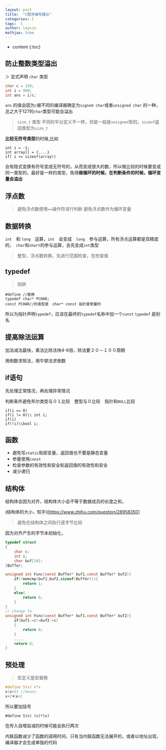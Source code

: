 ```yaml
---
layout: post
title:  "C程序编写建议"
categories: C
tags:  C
author: loyxin
mathjax: true
---
```


* content
{:toc}

## 防止整数类型溢出

＞ 显式声明 `char` 类型

```c
char c = 150;
int i = 900;
int ans = i/c;
```
`ans` 的值会因为`c`被不同的编译器确定为`signed char`或者`unsigned char` 的一种，总之大于127的`char`类型可能会溢出

> `size_t` 类型
不同的平台定义不一样，但是一般是`unsigned`型的，`sizeof`返回类型为`size_t`

**比较无符号类型**的时候,比如

```
int i = -1;
int array[] = {....}
if( i <= sizeof(array))
```

会有隐式变换有符号变成无符号的，从而变成很大的数，所以做比较的时候要变成同一类型的，最好是一样的类型，免得**做循环的时候，在判断条件的时候，循环变量会溢出**

## 浮点数
> 避免浮点数使用`==`操作符进行判断
> 避免浮点数作为循环变量

## 数据转换
`int`　和 `long`　运算，`int`　会变成　`long`　参与运算，所有浮点运算都是双精度的，　`char`和`short`的参与运算，会先变成`int`类型
> 整型，浮点数转换，先进行范围检查，在检查值

## typedef

> 陷阱

```
#define //替换
typedef char* PCHAR;
const PCHAR//的类型是　char* const 指针是常量的
```

所以为指针声明`typedef`，应该在最终的`typedef`名称中加一个`const`
`typedef` 是别名

## 提高除法运算
加法减法最快，乘法比除法快4-6倍，除法要２０－１００周期

用倒数求除法，用牛顿法求倒数

## if语句

先处理正常情况，再处理异常情况

判断条件避免布尔类型与０１比较　整型与０比较　指针和`NULL`比较

```
if(i == 0)
if(i != 0)\\ int i;
if(i)
if(!i)\\bool i;
```

## 函数

- 避免写`static`局部变量，返回值也不要是静态变量
- 参量使用`const`
- 检查参数的有效性和安全和返回值的有效性和安全
- 减少递归

## 结构体
结构体会因为对齐，结构体大小会不等于数据成员的长度之和，

(结构体的大小，知乎)[https://www.zhihu.com/question/28958350]

> 避免在结构体之间执行逐字节比较

因为对齐产生的字节未初始化，

```c
typedef struct
{
    char c;
    int i;
    char buf[10];
}Buffer;

unsigned int Func(const Buffer* buf1,const Buffer* buf2){
    if(!memcmp(buf1,buf2,sizeof(Buffer))){
        return 1;
    }
    else{
        return 0;
    }
}
// change to 
unsigned int Func(const Buffer* buf1,const Buffer* buf2){
    if(buf1->c!=buf2->c)
    {
        return 0;
    }
    .....
    return 0;
}
```

## 预处理

> 宏定义是宏替换

```c
#define S(x) x*x
s(x+2) //means
x+2＊x+2
```
所以要加括号

```
#define S(x) (x)*(x)
```

在传入自增自减的时候可能会执行两次

内联函数减少了函数的调用时间，只有当内联函数无法展开的，或者以地址出现，编译器才会生成单独的代码
